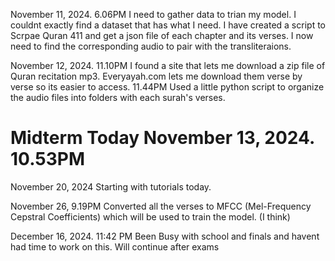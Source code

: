 November 11, 2024. 6.06PM
I need to gather data to trian my model. I couldnt exactly find a dataset that has what I need. I have created a script to Scrpae Quran 411 and get a json file of each chapter and its verses. I now need to find the corresponding audio to pair with the transliteraions.

November 12, 2024. 11.10PM
I found a site that lets me download a zip file of Quran recitation mp3. Everyayah.com lets me download them verse by verse so its easier to access.
11.44PM
Used a little python script to organize the audio files into folders with each surah's verses.

# Midterm Today November 13, 2024. 10.53PM

November 20, 2024
Starting with tutorials today.

November 26, 9.19PM
Converted all the verses to MFCC (Mel-Frequency Cepstral Coefficients) which will be used to train the model. (I think)

December 16, 2024. 11:42 PM
Been Busy with school and finals and havent had time to work on this.
Will continue after exams